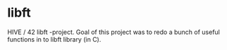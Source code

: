# libft
HIVE / 42 libft -project. Goal of this project was to redo a bunch of useful functions in to libft library (in C). 
